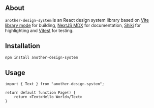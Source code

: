 ## About

`another-design-system` is an React design system library based on [Vite library mode](https://vitejs.dev/guide/build#library-mode) for building, [NextJS MDX](https://nextjs.org/docs/pages/building-your-application/configuring/mdx) for documentation, [Shiki](https://shiki.style) for highlighting and [Vitest](https://vitest.dev/) for testing.

## Installation

```sh
npm install another-design-system
```

## Usage

```tsx
import { Text } from "another-design-system";

return default function Page() {
    return <Text>Hello World</Text>
}
```

